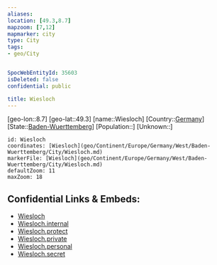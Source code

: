 ```yaml
---
aliases: 
location: [49.3,8.7]
mapzoom: [7,12] 
mapmarker: city 
type: City
tags:
- geo/City


SpocWebEntityId: 35603
isDeleted: false
confidential: public

title: Wiesloch
---
```

[geo-lon::8.7]
[geo-lat::49.3]
[name::Wiesloch]
[Country::[Germany](geo/Continent/Europe/Germany.md)]
[State::[Baden-Wuerttemberg](geo/Continent/Europe/Germany/West/Baden-Wuerttemberg.md)]
[Population::]
[Unknown::]


```leaflet
id: Wiesloch
coordinates: [Wiesloch](geo/Continent/Europe/Germany/West/Baden-Wuerttemberg/City/Wiesloch.md)
markerFile: [Wiesloch](geo/Continent/Europe/Germany/West/Baden-Wuerttemberg/City/Wiesloch.md)
defaultZoom: 11 
maxZoom: 18
```


## Confidential Links & Embeds: 
- [Wiesloch](../../../../../../../../_public/geo/Continent/Europe/Germany/West/Baden-Wuerttemberg/City/Wiesloch.md) 
- [Wiesloch.internal](../../../../../../../../_internal/geo/Continent/Europe/Germany/West/Baden-Wuerttemberg/City/Wiesloch.internal.md) 
- [Wiesloch.protect](../../../../../../../../_protect/geo/Continent/Europe/Germany/West/Baden-Wuerttemberg/City/Wiesloch.protect.md) 
- [Wiesloch.private](../../../../../../../../_private/geo/Continent/Europe/Germany/West/Baden-Wuerttemberg/City/Wiesloch.private.md) 
- [Wiesloch.personal](../../../../../../../../_personal/geo/Continent/Europe/Germany/West/Baden-Wuerttemberg/City/Wiesloch.personal.md) 
- [Wiesloch.secret](../../../../../../../../_secret/geo/Continent/Europe/Germany/West/Baden-Wuerttemberg/City/Wiesloch.secret.md) 
